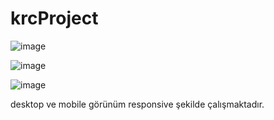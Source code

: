 # krcProject

![image](https://user-images.githubusercontent.com/38405979/180349283-e8937995-3d9d-4f35-8ea5-28fbaed0f489.png)

![image](https://user-images.githubusercontent.com/38405979/180349323-9b68a00f-5322-41e4-a442-cdc925121549.png)

![image](https://user-images.githubusercontent.com/38405979/180349377-dad5bc14-a735-4962-bdaa-38958260524f.png)

desktop ve mobile görünüm responsive şekilde çalışmaktadır.


